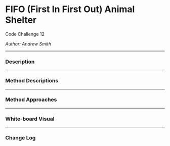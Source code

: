 # FIFO (First In First Out) Animal Shelter

Code Challenge 12

*Author: Andrew Smith*

---
### Description

---

### Method Descriptions

---

### Method Approaches

---

### White-board Visual

---

### Change Log

